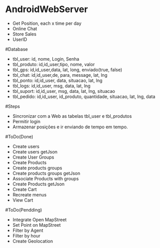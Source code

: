 # AndroidWebServer
- Get Position, each x time per day
- Online Chat
- Store Sales
- UserID


#Database
- tbl_user: id, nome, Login, Senha
- tbl_produto: id,id_user,tipo, nome, valor
- tbl_gps: id,id_user,data, lat, long, enviado(true, false)
- tbl_chat: id,id_user,de, para, message, lat, lng
- tbl_ponto: id,id_user, data, situacao, lat, lng
- tbl_logs: id,id_user, msg, data, lat, lng
- tbl_suport: id,id_user, msg, data, lat, lng, situacao
- tbl_pedido: id,id_user, id_produto, quantidade, situacao, lat, lng, data

#Steps
 - Sincronizar com a Web as tabelas tbl_user e tbl_produtos
 - Permitir login
 - Armazenar posições e ir enviando de tempo em tempo.

 #ToDo(Done)
 - Create users
 - Create users getJson
 - Create User Groups
 - Create Products
 - Create products groups
 - Create products groups getJson
 - Associate Products with groups
 - Create Products getJson
 - Create Cart
 - Recreate menus
 - View Cart
 
  #ToDo(Pendding)  
 - Integrate Open MapStreet
 - Set Point on MapStreet
 - Filter by Agent
 - Filter by hour
 - Create Geolocation


